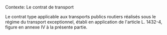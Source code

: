 Contexte: Le contrat de transport

Le contrat type applicable aux transports publics routiers réalisés sous le régime du transport exceptionnel, établi en application de l'article L. 1432-4, figure en annexe IV à la présente partie.